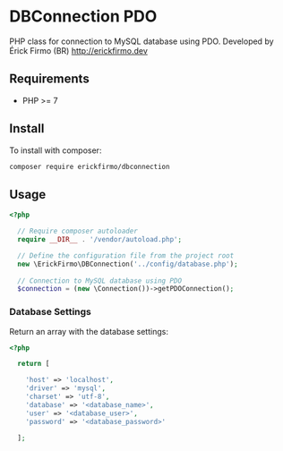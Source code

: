 # DBConnection PDO

PHP class for connection to MySQL database using PDO. Developed by Érick Firmo (BR) http://erickfirmo.dev


## Requirements
- PHP >= 7


## Install
To install with composer:


```sh
composer require erickfirmo/dbconnection
```


## Usage
```php
<?php

  // Require composer autoloader
  require __DIR__ . '/vendor/autoload.php';

  // Define the configuration file from the project root
  new \ErickFirmo\DBConnection('../config/database.php');
  
  // Connection to MySQL database using PDO
  $connection = (new \Connection())->getPDOConnection();

```

### Database Settings
Return an array with the database settings:
```php
<?php

  return [

    'host' => 'localhost',
    'driver' => 'mysql',
    'charset' => 'utf-8',
    'database' => '<database_name>',
    'user' => '<database_user>',
    'password' => '<database_password>'
    
  ];

```
